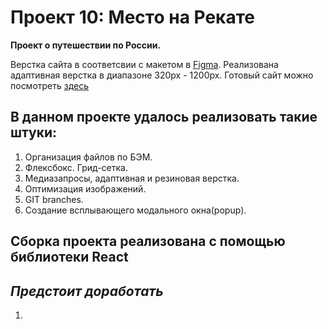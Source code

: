 # Проект 10: Место на Рекате

**Проект о путешествии по России.**

Верстка сайта в соответсвии с макетом в [Figma](https://www.figma.com/file/StZjf8HnoeLdiXS7dYrLAh/JavaScript.-Sprint-4). 
Реализована адаптивная верстка в диапазоне 320px - 1200px.
Готовый сайт можно посмотреть [здесь](https://ekaterina-wert.github.io/mesto/index.html)

## **В данном проекте удалось реализовать такие штуки:**

1. Организация файлов по БЭМ.
2. Флексбокс. Грид-сетка.
3. Медиазапросы, адаптивная и резиновая верстка.
4. Оптимизация изображений.
5. GIT branches.
6. Создание всплывающего модального окна(popup). 

## **Сборка проекта реализована с помощью библиотеки React**


## ***Предстоит доработать***
1. 
